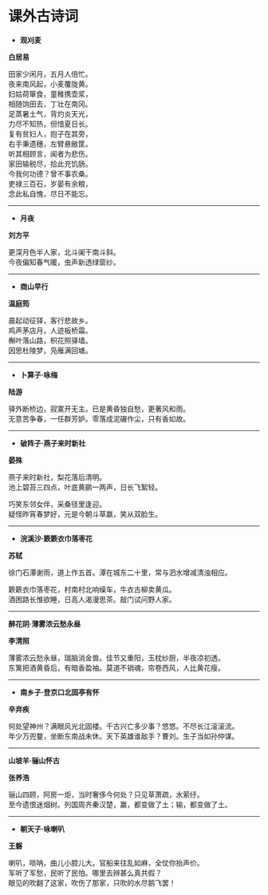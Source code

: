 # 课外古诗词

- **观刈麦**

**白居易**

田家少闲月，五月人倍忙。  
夜来南风起，小麦覆陇黄。  
妇姑荷箪食，童稚携壶浆，  
相随饷田去，丁壮在南冈。  
足蒸暑土气，背灼炎天光，  
力尽不知热，但惜夏日长。  
复有贫妇人，抱子在其旁，  
右手秉遗穗，左臂悬敝筐。  
听其相顾言，闻者为悲伤。  
家田输税尽，拾此充饥肠。  
今我何功德？曾不事农桑。  
吏禄三百石，岁晏有余粮，  
念此私自愧，尽日不能忘。  

<hr>

- **月夜**

**刘方平**

更深月色半人家，北斗阑干南斗斜。   
今夜偏知春气暖，虫声新透绿窗纱。  

<hr>

- **商山早行**

**温庭筠**

晨起动征铎，客行悲故乡。  
鸡声茅店月，人迹板桥霜。  
槲叶落山路，枳花照驿墙。  
因思杜陵梦，凫雁满回塘。  

<hr>

- **卜算子·咏梅**

**陆游**

驿外断桥边，寂寞开无主。已是黄昏独自愁，更著风和雨。  
无意苦争春，一任群芳妒。零落成泥碾作尘，只有香如故。  

<hr>

- **破阵子·燕子来时新社**

**晏殊**

燕子来时新社，梨花落后清明。  
池上碧苔三四点，叶底黄鹂一两声，日长飞絮轻。  

巧笑东邻女伴，采桑径里逢迎。  
疑怪昨宵春梦好，元是今朝斗草嬴，笑从双脸生。  

<hr>

- **浣溪沙·簌簌衣巾落枣花**

**苏轼**

徐门石潭谢雨，道上作五首。潭在城东二十里，常与泗水增减清浊相应。  

簌簌衣巾落枣花，村南村北响缲车，牛衣古柳卖黄瓜。  
酒困路长惟欲睡，日高人渴漫思茶。敲门试问野人家。  

<hr>

**醉花阴·薄雾浓云愁永昼**

**李清照**

薄雾浓云愁永昼，瑞脑消金兽。佳节又重阳，玉枕纱厨，半夜凉初透。  
东篱把酒黄昏后，有暗香盈袖。莫道不销魂，帘卷西风，人比黄花瘦。  

<hr>

- **南乡子·登京口北固亭有怀**

**辛弃疾**

何处望神州？满眼风光北固楼。千古兴亡多少事？悠悠。不尽长江滚滚流。  
年少万兜鍪，坐断东南战未休。天下英雄谁敌手？曹刘。生子当如孙仲谋。  

<hr>

**山坡羊·骊山怀古**

**张养浩**

骊山四顾，阿房一炬，当时奢侈今何处？只见草萧疏，水萦纡。  
至今遗恨迷烟树。列国周齐秦汉楚，赢，都变做了土；输，都变做了土。  

<hr>

- **朝天子·咏喇叭**

**王磐**

喇叭，唢呐，曲儿小腔儿大。官船来往乱如麻，全仗你抬声价。  
军听了军愁，民听了民怕。哪里去辨甚么真共假？  
眼见的吹翻了这家，吹伤了那家，只吹的水尽鹅飞罢！  
